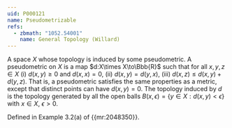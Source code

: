 ```yaml
---
uid: P000121
name: Pseudometrizable
refs:
  - zbmath: "1052.54001"
    name: General Topology (Willard)
---
```


A space $X$ whose topology is induced by some pseudometric.  A pseudometric on $X$ is a map $d:X\times X\to\Bbb{R}$ such that for all $x,y,z \in X$
(i) $d(x,y) \geq 0$ and $d(x,x)=0$,
(ii) $d(x,y) = d(y,x)$,
(iii) $d(x,z) \leq d(x,y) + d(y,z)$.
That is, a pseudometric satisfies the same properties as a metric, except that distinct points can have $d(x,y)=0$.
The topology induced by $d$ is the topology generated by all the open balls $B(x,\epsilon) = \{y \in X:d(x,y)<\epsilon\}$ with $x\in X$, $\epsilon>0$.

Defined in Example 3.2(a) of {{mr:2048350}}.
